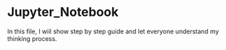 # Jupyter_Notebook

In this file, I wiil show step by step guide and let everyone understand my thinking process.
